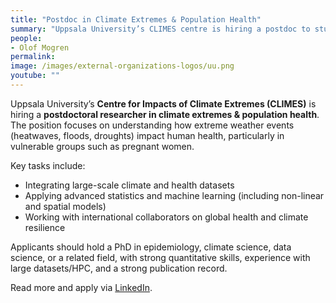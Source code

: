 ```yaml
---
title: "Postdoc in Climate Extremes & Population Health"
summary: "Uppsala University’s CLIMES centre is hiring a postdoc to study the impacts of climate extremes (heatwaves, floods, droughts) on population health, with a focus on vulnerable groups."
people:
- Olof Mogren
permalink: 
image: /images/external-organizations-logos/uu.png
youtube: ""
--- 
```


Uppsala University’s **Centre for Impacts of Climate Extremes (CLIMES)** is hiring a **postdoctoral researcher in climate extremes & population health**.  
The position focuses on understanding how extreme weather events (heatwaves, floods, droughts) impact human health, particularly in vulnerable groups such as pregnant women.  

Key tasks include:  
- Integrating large-scale climate and health datasets  
- Applying advanced statistics and machine learning (including non-linear and spatial models)  
- Working with international collaborators on global health and climate resilience  

Applicants should hold a PhD in epidemiology, climate science, data science, or a related field, with strong quantitative skills, experience with large datasets/HPC, and a strong publication record.  

Read more and apply via [LinkedIn](https://www.linkedin.com).  

